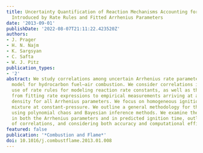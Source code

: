 ```yaml
---
title: Uncertainty Quantification of Reaction Mechanisms Accounting for Correlations
  Introduced by Rate Rules and Fitted Arrhenius Parameters
date: '2013-09-01'
publishDate: '2022-08-07T21:11:22.423520Z'
authors:
- J. Prager
- H. N. Najm
- K. Sargsyan
- C. Safta
- W. J. Pitz
publication_types:
- '2'
abstract: We study correlations among uncertain Arrhenius rate parameters in a chemical
  model for hydrocarbon fuel–air combustion. We consider correlations induced by the
  use of rate rules for modeling reaction rate constants, as well as those resulting
  from fitting rate expressions to empirical measurements arriving at a joint probability
  density for all Arrhenius parameters. We focus on homogeneous ignition in a fuel–air
  mixture at constant-pressure. We outline a general methodology for this analysis
  using polynomial chaos and Bayesian inference methods. We examine the uncertainties
  in both the Arrhenius parameters and in predicted ignition time, outlining the role
  of correlations, and considering both accuracy and computational efficiency.
featured: false
publication: '*Combustion and Flame*'
doi: 10.1016/j.combustflame.2013.01.008
---
```


